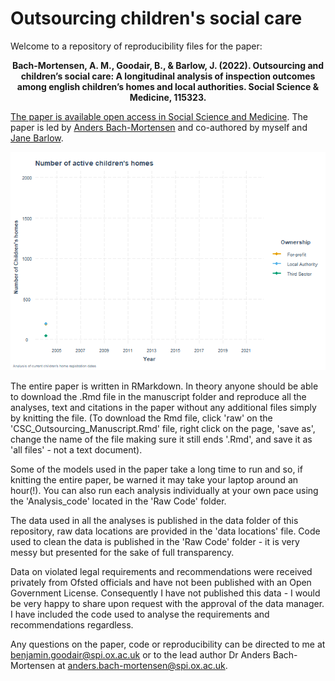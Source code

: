 # Outsourcing children's social care

Welcome to a repository of reproducibility files for the paper: 
<p align="center">
<b>
Bach-Mortensen, A. M., Goodair, B., & Barlow, J. (2022). Outsourcing and children’s social care: A
longitudinal analysis of inspection outcomes among english children’s homes and local authorities. Social Science & Medicine, 115323.
</b></p>

[The paper is available open access in Social Science and Medicine](https://www.sciencedirect.com/science/article/pii/S0277953622006293). The paper is led by [Anders Bach-Mortensen](https://www.spi.ox.ac.uk/people/anders-bach-mortensen) and co-authored by myself and [Jane Barlow](https://www.spi.ox.ac.uk/people/professor-jane-barlow). 

<p align="center">
  <img src="https://github.com/BenGoodair/Outsourcing_childrens_social_care/blob/main/Interactive%20Plots/Childrens_home_privatisation_gif.gif" alt="animated" />
</p>

The entire paper is written in RMarkdown. In theory anyone should be able to download the .Rmd file in the manuscript folder and reproduce all the analyses, text and citations in the paper without any additional files simply by knitting the file. (To download the Rmd file, click 'raw' on the 'CSC_Outsourcing_Manuscript.Rmd' file, right click on the page, 'save as', change the name of the file making sure it still ends '.Rmd', and save it as 'all files' - not a text document).

Some of the models used in the paper take a long time to run and so, if knitting the entire paper, be warned it may take your laptop around an hour(!). You can also run each analysis individually at your own pace using the 'Analysis_code' located in the 'Raw Code' folder.

The data used in all the analyses is published in the data folder of this repository, raw data locations are provided in the 'data locations' file. Code used to clean the data is published in the 'Raw Code' folder - it is very messy but presented for the sake of full transparency.

Data on violated legal requirements and recommendations were received privately from Ofsted officials and have not been published with an Open Government License. Consequently I have not published this data - I would be very happy to share upon request with the approval of the data manager. I have included the code used to analyse the requirements and recommendations regardless.

Any questions on the paper, code or reproducibility can be directed to me at benjamin.goodair@spi.ox.ac.uk or to the lead author Dr Anders Bach-Mortensen at anders.bach-mortensen@spi.ox.ac.uk.
